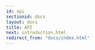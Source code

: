 ```yaml
---
id: api 
sectionid: docs
layout: docs
title: API
next: introduction.html
redirect_from: "docs/index.html"
---
```



